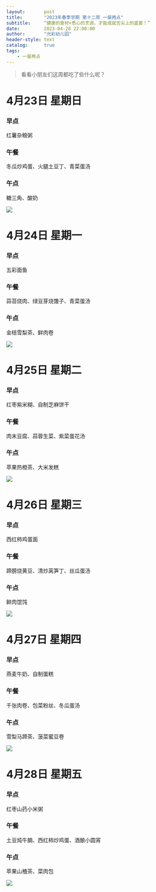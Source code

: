 ```yaml
---
layout:       post
title:        "2023年春季学期 第十二周 一餐两点"
subtitle:     “健康的食材+悉心的烹调，才能成就舌尖上的盛宴！”
date:         2023-04-28 22:00:00
author:       "光彩幼儿园"
header-style: text
catalog:      true
tags:
    - 一餐两点
---
```


>   看看小朋友们这周都吃了些什么呢？

# 4月23日 星期日

### 早点

红薯杂粮粥

### 午餐

冬瓜炒鸡蛋、火腿土豆丁、青菜蛋汤

### 午点

糖三角、酸奶

![](/img/in-post/meals/589a35700344a9ad2081618f9726e2b8.jpeg)

# 4月24日 星期一

### 早点

五彩面鱼

### 午餐

蒜苔烧肉、绿豆芽烧馓子、青菜蛋汤

### 午点

金桔雪梨茶、鲜肉卷

![](/img/in-post/meals/6127cc47b297fe7e5dc91728a637bbfd.jpeg)

# 4月25日 星期二

### 早点

红枣紫米糊、自制芝麻饼干

### 午餐

肉末豆腐、蒜蓉生菜、紫菜蛋花汤

### 午点

苹果热橙茶、大米发糕

![](/img/in-post/meals/79b3086463a14538b14f37daeb967d52.jpeg)

# 4月26日 星期三

### 早点

西红柿鸡蛋面

### 午餐

蹄膀烧黄豆、清炒莴笋丁、丝瓜蛋汤

### 午点

鲜肉馄饨

![](/img/in-post/meals/557864a686d96056811fd01fe450a377.jpeg)

# 4月27日 星期四

### 早点

燕麦牛奶、自制蛋糕

### 午餐

千张肉卷、包菜粉丝、冬瓜蛋汤

### 午点

雪梨马蹄茶、菠菜蜜豆卷

![](/img/in-post/meals/72a1a7ccc0df67b223fbaf040ad75b72.jpeg)

# 4月28日 星期五

### 早点

红枣山药小米粥

### 午餐

土豆炖牛腩、西红柿炒鸡蛋、酒酿小圆宵

### 午点

苹果山楂茶、菜肉包

![](/img/in-post/meals/3b5f35050cdacc61f471072506e5afef.jpeg)
